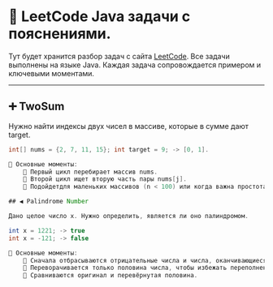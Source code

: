 # 🧠 LeetCode Java задачи с пояснениями.

Тут будет хранится разбор задач с сайта [LeetCode](https://leetcode.com/). Все задачи выполнены на языке Java. Каждая задача сопровождается примером и ключевыми моментами.

---

## ➕ TwoSum

Нужно найти индексы двух чисел в массиве, которые в сумме дают target.

```java
int[] nums = {2, 7, 11, 15}; int target = 9; -> [0, 1].

🔹 Основные моменты:
    📌 Первый цикл перебирает массив nums.
    📌 Второй цикл ищет вторую часть пары nums[j].
    📌 Подойдетдля маленьких массивов (n < 100) или когда важна простота кода.

## ◀️ Palindrome Number

Дано целое число x. Нужно определить, является ли оно палиндромом.

int x = 1221; -> true  
int x = -121; -> false

🔹 Основные моменты:
    📌 Сначала отбрасываются отрицательные числа и числа, оканчивающиеся на 0 (исключение — 0).
    📌 Переворачивается только половина числа, чтобы избежать переполнения и лишних вычислений.
    📌 Сравниваются оригинал и перевёрнутая половина.
